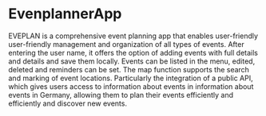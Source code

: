 # EvenplannerApp

EVEPLAN is a comprehensive event planning app that enables user-friendly
user-friendly management and organization of all types of events.
After entering the user name, it offers the option of adding events with full details and
details and save them locally. Events can be listed in the menu,
edited, deleted and reminders can be set. The map function
supports the search and marking of event locations. Particularly
the integration of a public API, which gives users access to information about events in
information about events in Germany, allowing them to plan their events efficiently and
efficiently and discover new events.
